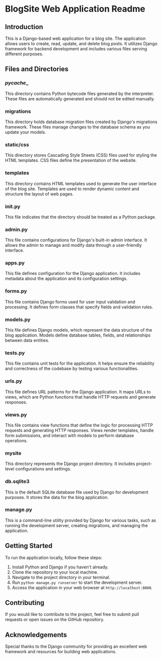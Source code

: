 # BlogSite Web Application Readme

## Introduction
This is a Django-based web application for a blog site. The application allows users to create, read, update, and delete blog posts. It utilizes Django framework for backend development and includes various files serving different purposes.

## Files and Directories

### _pycache__
This directory contains Python bytecode files generated by the interpreter. These files are automatically generated and should not be edited manually.

### migrations
This directory holds database migration files created by Django's migrations framework. These files manage changes to the database schema as you update your models.

### static/css
This directory stores Cascading Style Sheets (CSS) files used for styling the HTML templates. CSS files define the presentation of the website.

### templates
This directory contains HTML templates used to generate the user interface of the blog site. Templates are used to render dynamic content and structure the layout of web pages.

### __init__.py
This file indicates that the directory should be treated as a Python package.

### admin.py
This file contains configurations for Django's built-in admin interface. It allows the admin to manage and modify data through a user-friendly interface.

### apps.py
This file defines configuration for the Django application. It includes metadata about the application and its configuration settings.

### forms.py
This file contains Django forms used for user input validation and processing. It defines form classes that specify fields and validation rules.

### models.py
This file defines Django models, which represent the data structure of the blog application. Models define database tables, fields, and relationships between data entities.

### tests.py
This file contains unit tests for the application. It helps ensure the reliability and correctness of the codebase by testing various functionalities.

### urls.py
This file defines URL patterns for the Django application. It maps URLs to views, which are Python functions that handle HTTP requests and generate responses.

### views.py
This file contains view functions that define the logic for processing HTTP requests and generating HTTP responses. Views render templates, handle form submissions, and interact with models to perform database operations.

### mysite
This directory represents the Django project directory. It includes project-level configurations and settings.

### db.sqlite3
This is the default SQLite database file used by Django for development purposes. It stores the data for the blog application.

### manage.py
This is a command-line utility provided by Django for various tasks, such as running the development server, creating migrations, and managing the application.

## Getting Started
To run the application locally, follow these steps:
1. Install Python and Django if you haven't already.
2. Clone the repository to your local machine.
3. Navigate to the project directory in your terminal.
4. Run `python manage.py runserver` to start the development server.
5. Access the application in your web browser at `http://localhost:8000`.

## Contributing
If you would like to contribute to the project, feel free to submit pull requests or open issues on the GitHub repository.

## Acknowledgements
Special thanks to the Django community for providing an excellent web framework and resources for building web applications.

